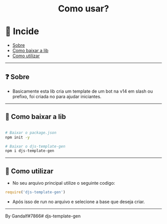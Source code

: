<h1 align="center">
Como usar?
</h1>

# 💭 Incide

- [Sobre](#❓-sobre)
- [Como baixar a lib](#🚀-como-baixar-a-lib)
- [Como utilizar](#🤔-como-utilizar)

---

## ❓ Sobre

- Basicamente esta lib cria um template de um bot na v14 em slash ou prefixo, foi criada no para ajudar iniciantes.

---

## 🚀 Como baixar a lib 

```bash

# Baixar o package.json
npm init -y

# Baixar o djs-template-gen
npm i djs-template-gen
```

---

## 🤔 Como utilizar

- No seu arquivo principal utilize o seguinte codigo:

```js
require('djs-template-gen')
```

- Após isso de run no arquivo e selecione a base que deseja criar.

---

By Gandalf#7866#   d j s - t e m p l a t e - g e n  
 